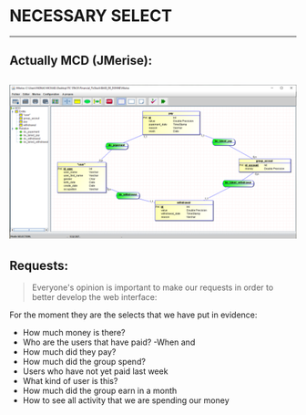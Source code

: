# NECESSARY SELECT
---------
## Actually MCD (JMerise):
![MCD-Actuel](Capture.PNG)
---------
## Requests:
>Everyone's opinion is important to make our requests in order to better develop the web interface: 

For the moment they are the selects that we have put in evidence:
- How much money is there?
- Who are the users that have paid? -When and 
- How much did they pay?
- How much did the group spend?
- Users who have not yet paid last week 
- What kind of user is this?
- How much did the group earn in a month
- How to see all activity that we are spending our money
